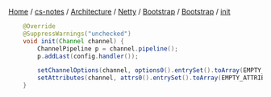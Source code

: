 [Home](https://mengxianbin.github.io) /
[cs-notes](https://mengxianbin.github.io/cs-notes/site) /
[Architecture](https://mengxianbin.github.io/cs-notes/site/Architecture) /
[Netty](https://mengxianbin.github.io/cs-notes/site/Architecture/Netty) /
[Bootstrap](https://mengxianbin.github.io/cs-notes/site/Architecture/Netty/Bootstrap) /
[Bootstrap](https://mengxianbin.github.io/cs-notes/site/Architecture/Netty/Bootstrap/Bootstrap) /
[init](https://mengxianbin.github.io/cs-notes/site/Architecture/Netty/Bootstrap/Bootstrap/init)

```java
    @Override
    @SuppressWarnings("unchecked")
    void init(Channel channel) {
        ChannelPipeline p = channel.pipeline();
        p.addLast(config.handler());

        setChannelOptions(channel, options0().entrySet().toArray(EMPTY_OPTION_ARRAY), logger);
        setAttributes(channel, attrs0().entrySet().toArray(EMPTY_ATTRIBUTE_ARRAY));
    }
```
